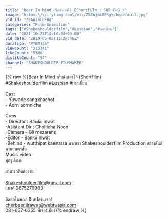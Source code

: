 ```yaml
---
title: "Bear In Mind เก็บฉันเอาไว้ (Shortfilm : SUB ENG )"
image: "https:\/\/i.ytimg.com\/vi\/ZSAWjmLUE8g\/hqdefault.jpg"
vid_id: "ZSAWjmLUE8g"
categories: "Film-Animation"
tags: ["#Shakeshoulderfilm","#Lesbian","#เลสเบี้ยน"]
date: "2021-10-23T14:16:54+03:00"
vid_date: "2019-06-02T11:28:46Z"
duration: "PT8M13S"
viewcount: "315341"
likeCount: "5300"
dislikeCount: "94"
channel: "SHAKESHOULDER FILMMAKER"
---
```

{% raw %}Bear In Mind เก็บฉันเอาไว้ (Shortfilm)<br />#Shakeshoulderfilm  #Lesbian #เลสเบี้ยน<br /><br />Cast<br />- Yuwade sangkhachot<br />- Aorn aornnicha<br /><br />Crew<br />- Director  : Bankii niwat<br />-Asistant Dir : Cholticha Noon<br />-Camera - Gii mezarans<br />-Editor - Bankii niwat<br />-Behind - wutthipat kaenarsa พวกเรา Shakeshoulderfilm Production สร้างสันต์ <br />ภาพยนตร์สั้น <br />Music video  <br />ทุกรูปแบบ <br /><br />สามารถติดต่องาน <br /><br />Shakeshoulderfilm@gmail.com<br />แบงค์ 0875279993<br /><br />ติดต่อโฆษณา &amp; สปอร์นเซอร์<br />cherbeer.jirawat@webtvasia.com<br />081-657-6355 พี่เชอร์เบียร์{% endraw %}

